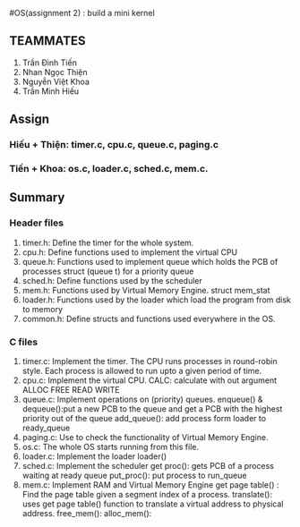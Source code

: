 #OS(assignment 2) : build a mini kernel
##  __TEAMMATES__
1. Trần Đình Tiến
2. Nhan Ngọc Thiện
3. Nguyễn Việt Khoa
4. Trần Minh Hiếu

## Assign

### Hiếu + Thiện: timer.c, cpu.c, queue.c, paging.c
### Tiến + Khoa: os.c, loader.c, sched.c, mem.c.

## Summary

### Header files
1. timer.h: Define the timer for the whole system.
2. cpu.h: Define functions used to implement the virtual CPU
3. queue.h: Functions used to implement queue which holds the PCB of processes struct (queue t) for a priority queue 
4. sched.h: Define functions used by the scheduler
5. mem.h: Functions used by Virtual Memory Engine.
	struct mem_stat
6. loader.h: Functions used by the loader which load the program from disk to memory
7. common.h: Define structs and functions used everywhere in the OS.

### C files
1. timer.c: Implement the timer.
	The CPU runs processes in round-robin style. Each process is allowed to run upto a given period of time.
2. cpu.c: Implement the virtual CPU.
	CALC: calculate with out argument
	ALLOC
	FREE
	READ
	WRITE
3. queue.c: Implement operations on (priority) queues.
	enqueue() & dequeue():put a new PCB to the queue
	and get a PCB with the highest priority out of the queue
	add_queue(): add process form loader to ready_queue
4. paging.c: Use to check the functionality of Virtual Memory Engine.
5. os.c: The whole OS starts running from this file.
6. loader.c: Implement the loader
	loader()
7. sched.c: Implement the scheduler
	get proc(): gets PCB of a process waiting at ready queue 
	put_proc(): put process to run_queue
8. mem.c: Implement RAM and Virtual Memory Engine
	get page table() : Find the page table given a segment index of a process.
	translate(): uses get page table() function to translate a virtual address to physical address.
	free_mem():
	alloc_mem():
